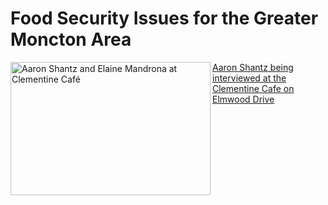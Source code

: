 # Food Security Issues for the Greater Moncton Area

<a data-flickr-embed="true"  href="https://www.flickr.com/photos/olophotobooks/21598119421/in/datetaken/" title="Aaron Shantz and Elaine Mandrona at Clementine Café"><img src="https://farm1.staticflickr.com/751/21598119421_4c94b0380b_n.jpg" width="320" height="213" align="left" alt="Aaron Shantz and Elaine Mandrona at Clementine Café"><figcaption>Aaron Shantz being interviewed at the Clementine Cafe on Elmwood Drive</figcaption></a><script async src="//embedr.flickr.com/assets/client-code.js" charset="utf-8"></script>


